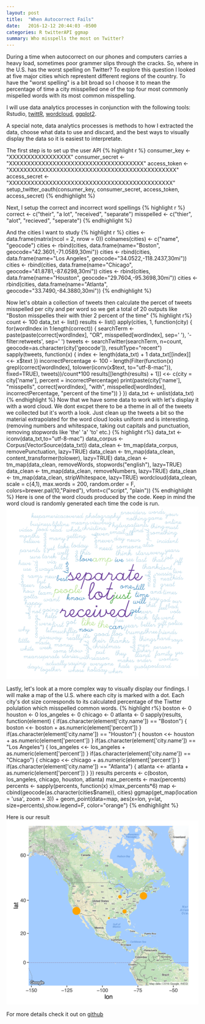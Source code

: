 ```yaml
---
layout: post
title:  "When Autocorrect Fails"
date:   2016-12-12 20:44:03 -0500
categories: R twitterAPI ggmap
summary: Who misspells the most on Twitter?
---
```

During a time when autocorrect on our phones and computers carries a heavy load, sometimes poor grammer slips through the cracks. So, where in the U.S. has the worst spelling on Twitter? To explore this question I looked at five major cities which represtent different regions of the country. To have the "worst spelling" is a bit broad so I choose it to mean the percentage of time a city misspelled one of the top four most commonly mispelled words with its most common misspelling. 

I will use data analytics processes in conjunction with the following tools: Rstudio, [twittR](https://cran.r-project.org/web/packages/twitteR/), [wordcloud](https://cran.r-project.org/web/packages/wordcloud/), [ggplot2](https://cran.r-project.org/web/packages/ggplot2/).

A special note, data analytics processes is methods to how I extracted the data, choose what data to use and discard, and the best ways to visually display the data so it is easiest to interpretate. 

The first step is to set up the user API
{% highlight r %}
consumer_key <- "XXXXXXXXXXXXXXXXX"
consumer_secret <- "XXXXXXXXXXXXXXXXXXXXXXXXXXXXXXXXXXXXX"
access_token <- "XXXXXXXXXXXXXXXXXXXXXXXXXXXXXXXXXXXXXXXXXXXXXX"
access_secret <- "XXXXXXXXXXXXXXXXXXXXXXXXXXXXXXXXXXXXXXXXXXXXX"
setup_twitter_oauth(consumer_key, consumer_secret, access_token, access_secret)
{% endhighlight %}

Next, I setup the correct and incorrect word spellings
{% highlight r %}
correct <- c("their", "a lot", "received", "separate")
misspelled <- c("thier", "alot", "recieved", "seperate")
{% endhighlight %}

And the cities I want to study
{% highlight r %}
cities <- data.frame(matrix(ncol = 2, nrow = 0))
colnames(cities) <- c("name", "geocode")
cities <- rbind(cities, data.frame(name="Boston", geocode="42.3601,-71.0589,30mi"))
cities <- rbind(cities, data.frame(name="Los Angeles", geocode="34.0522,-118.2437,30mi"))
cities <- rbind(cities, data.frame(name="Chicago", geocode="41.8781,-87.6298,30mi"))
cities <- rbind(cities, data.frame(name="Houston", geocode="29.7604,-95.3698,30mi"))
cities <- rbind(cities, data.frame(name="Atlanta", geocode="33.7490,-84.3880,30mi"))
{% endhighlight %}

Now let's obtain a collection of tweets then calculate the percet of tweets misspelled per city and per word so we get a total of 20 outputs like "Boston misspelles their with thier 2 percent of the time" 
{% highlight r%}
count <- 100
data_txt <- list()
results <- list()
apply(cities, 1, function(city) {
  for(wordIndex in 1:length(correct)) {
    searchTerm <- paste(paste(correct[wordIndex], "OR", misspelled[wordIndex], sep=' '), '-filter:retweets', sep=' ')
    tweets <- searchTwitter(searchTerm, n=count, geocode=as.character(city['geocode']), resultType="recent")
    sapply(tweets, function(x) {
      index <- length(data_txt) + 1
      data_txt[[index]] <<- x$text
    })
    incorrectPercentage <- 100 - length(Filter(function(x) grepl(correct[wordIndex], tolower(iconv(x$text, to="utf-8-mac")), fixed=TRUE), tweets))/count*100
    results[[length(results) + 1]] <<- c(city = city['name'], percent = incorrectPercentage)
    print(paste(city['name'], "misspells", correct[wordIndex], "with", misspelled[wordIndex], incorrectPercentage, "percent of the time"))
  }
})
data_txt <- unlist(data_txt)
{% endhighlight %}
Now that we have some data to work with let's display it with a word cloud. We dont excpet there to be a theme in all of the tweets we collected but it's worth a look. Just clean up the tweets a bit so the material extrapolated for the word cloud looks uniform and is interesting. (removing numbers and whitespace, taking out capitals and punctuation, removing stopwords like 'the' 'a' 'to' etc.) 
{% highlight r%}
data_txt <- iconv(data_txt,to="utf-8-mac")
data_corpus <- Corpus(VectorSource(data_txt))
data_clean <- tm_map(data_corpus, removePunctuation, lazy=TRUE)
data_clean <- tm_map(data_clean, content_transformer(tolower), lazy=TRUE)
data_clean <- tm_map(data_clean, removeWords, stopwords("english"), lazy=TRUE)
data_clean <- tm_map(data_clean, removeNumbers, lazy=TRUE)
data_clean <- tm_map(data_clean, stripWhitespace, lazy=TRUE)
wordcloud(data_clean, scale = c(4,1), max.words = 200, random.order = F, colors=brewer.pal(10,"Paired"), vfont=c("script", "plain"))
{% endhighlight %}
Here is one of the word clouds produced by the code. Keep in mind the word cloud is randomly generated each time the code is run. 
![wordcloud](/assets/wordcloud.png)

Lastly, let's look at a more complex way to visually display our findings. I will make a map of the U.S. where each city is marked with a dot. Each city's dot size corresponds to its calculated percentage of the Tiwtter polulation which misspelled common words. 
{% highlight r%}
boston <- 0
houston <- 0
los_angeles <- 0
chicago <- 0
atlanta <- 0
sapply(results, function(element) {
  if(as.character(element['city.name']) == "Boston") {
    boston <<- boston + as.numeric(element['percent'])
  }
  if(as.character(element['city.name']) == "Houston") {
    houston <<- houston + as.numeric(element['percent'])
  }
  if(as.character(element['city.name']) == "Los Angeles") {
    los_angeles <<- los_angeles + as.numeric(element['percent'])
  }
  if(as.character(element['city.name']) == "Chicago") {
    chicago <<- chicago + as.numeric(element['percent'])
  }
  if(as.character(element['city.name']) == "Atlanta") {
    atlanta <<- atlanta + as.numeric(element['percent'])
  }
})
results
percents <- c(boston, los_angeles, chicago, houston, atlanta)
max_percents <- max(percents)
percents <- sapply(percents, function(x) x/max_percents*6)
map <- cbind(geocode(as.character(cities$name)), cities)
ggmap(get_map(location = 'usa', zoom = 3)) + geom_point(data=map, aes(x=lon, y=lat, size=percents),show.legend=F, color="orange")
{% endhighlight %}

Here is our result
![map](/assets/map.png)

For more details check it out on [github](https://github.com/dyoseloff/MA415Final) 